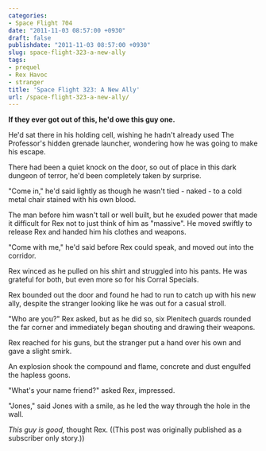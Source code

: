 ```yaml
---
categories:
- Space Flight 704
date: "2011-11-03 08:57:00 +0930"
draft: false
publishdate: "2011-11-03 08:57:00 +0930"
slug: space-flight-323-a-new-ally
tags:
- prequel
- Rex Havoc
- stranger
title: 'Space Flight 323: A New Ally'
url: /space-flight-323-a-new-ally/
---
```

**If they ever got out of this, he'd owe this guy one.**

He'd sat there in his holding cell, wishing he hadn't already used The
Professor's hidden grenade launcher, wondering how he was going to make
his escape.

There had been a quiet knock on the door, so out of place in this dark
dungeon of terror, he'd been completely taken by surprise.

"Come in," he'd said lightly as though he wasn't tied - naked - to a
cold metal chair stained with his own blood.

The man before him wasn't tall or well built, but he exuded power that
made it difficult for Rex not to just think of him as "massive". He
moved swiftly to release Rex and handed him his clothes and weapons.

"Come with me," he'd said before Rex could speak, and moved out into the
corridor.

Rex winced as he pulled on his shirt and struggled into his pants. He
was grateful for both, but even more so for his Corral Specials.

Rex bounded out the door and found he had to run to catch up with his
new ally, despite the stranger looking like he was out for a casual
stroll.

"Who are you?" Rex asked, but as he did so, six Plenitech guards rounded
the far corner and immediately began shouting and drawing their weapons.

Rex reached for his guns, but the stranger put a hand over his own and
gave a slight smirk.

An explosion shook the compound and flame, concrete and dust engulfed
the hapless goons.

"What's your name friend?" asked Rex, impressed.

"Jones," said Jones with a smile, as he led the way through the hole in
the wall.

*This guy is good,* thought Rex. ((This post was originally published as
a subscriber only story.))